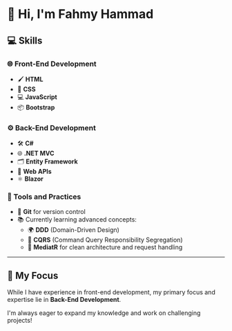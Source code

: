 # 👋 Hi, I'm Fahmy Hammad  

## 💻 Skills  

### 🌐 Front-End Development  
- 🖌️ **HTML**  
- 🎨 **CSS**  
- 💻 **JavaScript**  
- 📦 **Bootstrap**  

### ⚙️ Back-End Development  
- 🛠️ **C#**  
- 🌐 **.NET MVC**  
- 🗂️ **Entity Framework**  
- 🔗 **Web APIs**  
- ⚛️ **Blazor**  

### 🔧 Tools and Practices  
- 🧰 **Git** for version control  
- 📚 Currently learning advanced concepts:  
  - 🌍 **DDD** (Domain-Driven Design)  
  - 🔄 **CQRS** (Command Query Responsibility Segregation)  
  - 📡 **MediatR** for clean architecture and request handling  

---

## 🌟 My Focus  
While I have experience in front-end development, my primary focus and expertise lie in **Back-End Development**.  

I'm always eager to expand my knowledge and work on challenging projects!

<!---
Fahmyhammad/Fahmyhammad is a ✨ special ✨ repository because its `README.md` (this file) appears on your GitHub profile.
You can click the Preview link to take a look at your changes.
--->

